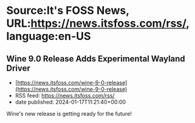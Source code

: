 # Source:It's FOSS News, URL:https://news.itsfoss.com/rss/, language:en-US

## Wine 9.0 Release Adds Experimental Wayland Driver
 - [https://news.itsfoss.com/wine-9-0-release](https://news.itsfoss.com/wine-9-0-release)
 - RSS feed: https://news.itsfoss.com/rss/
 - date published: 2024-01-17T11:21:40+00:00

Wine's new release is getting ready for the future!

